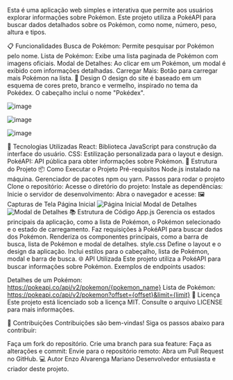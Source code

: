 


Esta é uma aplicação web simples e interativa que permite aos usuários explorar informações sobre Pokémon. Este projeto utiliza a PokéAPI para buscar dados detalhados sobre os Pokémon, como nome, número, peso, altura e tipos.

📋 Funcionalidades
Busca de Pokémon: Permite pesquisar por Pokémon pelo nome.
Lista de Pokémon: Exibe uma lista paginada de Pokémon com imagens oficiais.
Modal de Detalhes: Ao clicar em um Pokémon, um modal é exibido com informações detalhadas.
Carregar Mais: Botão para carregar mais Pokémon na lista.
🎨 Design
O design do site é baseado em um esquema de cores preto, branco e vermelho, inspirado no tema da Pokédex. O cabeçalho inclui o nome "Pokédex".


![image](https://github.com/user-attachments/assets/7dd9bc54-21b7-46f1-8d1a-8b0d25aab05c)


![image](https://github.com/user-attachments/assets/b583057f-844a-4f6b-b081-f3bbfc3b0c64)


![image](https://github.com/user-attachments/assets/a313e51f-b4be-4877-8f25-9cc371f74269)



🚀 Tecnologias Utilizadas
React: Biblioteca JavaScript para construção da interface do usuário.
CSS: Estilização personalizada para o layout e design.
PokéAPI: API pública para obter informações sobre Pokémon.
📂 Estrutura do Projeto
📦 Como Executar o Projeto
Pré-requisitos
Node.js instalado na máquina.
Gerenciador de pacotes npm ou yarn.
Passos para rodar o projeto
Clone o repositório:
Acesse o diretório do projeto:
Instale as dependências:
Inicie o servidor de desenvolvimento:
Abra o navegador e acesse:
🖼️ Capturas de Tela
Página Inicial
<img alt="Página Inicial" src="https://via.placeholder.com/800x400?text=Captura+de+Tela+da+Página+Inicial">
Modal de Detalhes
<img alt="Modal de Detalhes" src="https://via.placeholder.com/800x400?text=Captura+de+Tela+do+Modal+de+Detalhes">
📚 Estrutura de Código
App.js
Gerencia os estados principais da aplicação, como a lista de Pokémon, o Pokémon selecionado e o estado de carregamento.
Faz requisições à PokéAPI para buscar dados dos Pokémon.
Renderiza os componentes principais, como a barra de busca, lista de Pokémon e modal de detalhes.
style.css
Define o layout e o design da aplicação.
Inclui estilos para o cabeçalho, lista de Pokémon, modal e barra de busca.
🌐 API Utilizada
Este projeto utiliza a PokéAPI para buscar informações sobre Pokémon. Exemplos de endpoints usados:

Detalhes de um Pokémon: https://pokeapi.co/api/v2/pokemon/{pokemon_name}
Lista de Pokémon: https://pokeapi.co/api/v2/pokemon?offset={offset}&limit={limit}
📄 Licença
Este projeto está licenciado sob a licença MIT. Consulte o arquivo LICENSE para mais informações.

🤝 Contribuições
Contribuições são bem-vindas! Siga os passos abaixo para contribuir:

Faça um fork do repositório.
Crie uma branch para sua feature:
Faça as alterações e commit:
Envie para o repositório remoto:
Abra um Pull Request no GitHub.
💻 Autor
Enzo Alvarenga Mariano
Desenvolvedor entusiasta e criador deste projeto.
